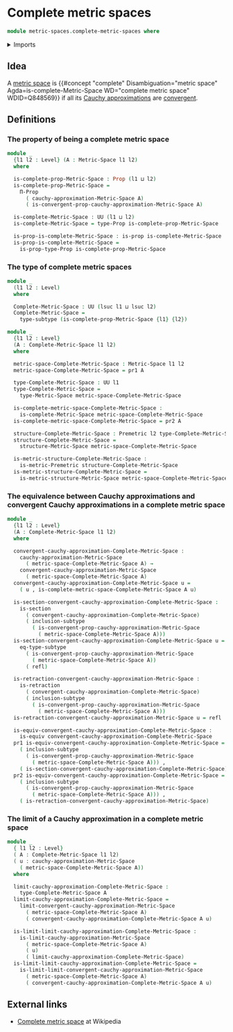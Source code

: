 # Complete metric spaces

```agda
module metric-spaces.complete-metric-spaces where
```

<details><summary>Imports</summary>

```agda
open import elementary-number-theory.positive-rational-numbers

open import foundation.dependent-pair-types
open import foundation.equivalences
open import foundation.identity-types
open import foundation.propositions
open import foundation.retractions
open import foundation.sections
open import foundation.subtypes
open import foundation.universe-levels

open import metric-spaces.cauchy-approximations-metric-spaces
open import metric-spaces.convergent-cauchy-approximations-metric-spaces
open import metric-spaces.metric-spaces
open import metric-spaces.metric-structures
open import metric-spaces.premetric-structures
```

</details>

## Idea

A [metric space](metric-spaces.metric-spaces.md) is
{{#concept "complete" Disambiguation="metric space" Agda=is-complete-Metric-Space WD="complete metric space" WDID=Q848569}}
if all its
[Cauchy approximations](metric-spaces.cauchy-approximations-metric-spaces.md)
are
[convergent](metric-spaces.convergent-cauchy-approximations-metric-spaces.md).

## Definitions

### The property of being a complete metric space

```agda
module _
  {l1 l2 : Level} (A : Metric-Space l1 l2)
  where

  is-complete-prop-Metric-Space : Prop (l1 ⊔ l2)
  is-complete-prop-Metric-Space =
    Π-Prop
      ( cauchy-approximation-Metric-Space A)
      ( is-convergent-prop-cauchy-approximation-Metric-Space A)

  is-complete-Metric-Space : UU (l1 ⊔ l2)
  is-complete-Metric-Space = type-Prop is-complete-prop-Metric-Space

  is-prop-is-complete-Metric-Space : is-prop is-complete-Metric-Space
  is-prop-is-complete-Metric-Space =
    is-prop-type-Prop is-complete-prop-Metric-Space
```

### The type of complete metric spaces

```agda
module _
  (l1 l2 : Level)
  where

  Complete-Metric-Space : UU (lsuc l1 ⊔ lsuc l2)
  Complete-Metric-Space =
    type-subtype (is-complete-prop-Metric-Space {l1} {l2})
```

```agda
module _
  {l1 l2 : Level}
  (A : Complete-Metric-Space l1 l2)
  where

  metric-space-Complete-Metric-Space : Metric-Space l1 l2
  metric-space-Complete-Metric-Space = pr1 A

  type-Complete-Metric-Space : UU l1
  type-Complete-Metric-Space =
    type-Metric-Space metric-space-Complete-Metric-Space

  is-complete-metric-space-Complete-Metric-Space :
    is-complete-Metric-Space metric-space-Complete-Metric-Space
  is-complete-metric-space-Complete-Metric-Space = pr2 A

  structure-Complete-Metric-Space : Premetric l2 type-Complete-Metric-Space
  structure-Complete-Metric-Space =
    structure-Metric-Space metric-space-Complete-Metric-Space

  is-metric-structure-Complete-Metric-Space :
    is-metric-Premetric structure-Complete-Metric-Space
  is-metric-structure-Complete-Metric-Space =
    is-metric-structure-Metric-Space metric-space-Complete-Metric-Space
```

### The equivalence between Cauchy approximations and convergent Cauchy approximations in a complete metric space

```agda
module _
  {l1 l2 : Level}
  (A : Complete-Metric-Space l1 l2)
  where

  convergent-cauchy-approximation-Complete-Metric-Space :
    cauchy-approximation-Metric-Space
      ( metric-space-Complete-Metric-Space A) →
    convergent-cauchy-approximation-Metric-Space
      ( metric-space-Complete-Metric-Space A)
  convergent-cauchy-approximation-Complete-Metric-Space u =
    ( u , is-complete-metric-space-Complete-Metric-Space A u)

  is-section-convergent-cauchy-approximation-Complete-Metric-Space :
    is-section
      ( convergent-cauchy-approximation-Complete-Metric-Space)
      ( inclusion-subtype
        ( is-convergent-prop-cauchy-approximation-Metric-Space
          ( metric-space-Complete-Metric-Space A)))
  is-section-convergent-cauchy-approximation-Complete-Metric-Space u =
    eq-type-subtype
      ( is-convergent-prop-cauchy-approximation-Metric-Space
        ( metric-space-Complete-Metric-Space A))
      ( refl)

  is-retraction-convergent-cauchy-approximation-Metric-Space :
    is-retraction
      ( convergent-cauchy-approximation-Complete-Metric-Space)
      ( inclusion-subtype
        ( is-convergent-prop-cauchy-approximation-Metric-Space
          ( metric-space-Complete-Metric-Space A)))
  is-retraction-convergent-cauchy-approximation-Metric-Space u = refl

  is-equiv-convergent-cauchy-approximation-Complete-Metric-Space :
    is-equiv convergent-cauchy-approximation-Complete-Metric-Space
  pr1 is-equiv-convergent-cauchy-approximation-Complete-Metric-Space =
    ( inclusion-subtype
      ( is-convergent-prop-cauchy-approximation-Metric-Space
        ( metric-space-Complete-Metric-Space A))) ,
    ( is-section-convergent-cauchy-approximation-Complete-Metric-Space)
  pr2 is-equiv-convergent-cauchy-approximation-Complete-Metric-Space =
    ( inclusion-subtype
      ( is-convergent-prop-cauchy-approximation-Metric-Space
        ( metric-space-Complete-Metric-Space A))) ,
    ( is-retraction-convergent-cauchy-approximation-Metric-Space)
```

### The limit of a Cauchy approximation in a complete metric space

```agda
module _
  { l1 l2 : Level}
  ( A : Complete-Metric-Space l1 l2)
  ( u : cauchy-approximation-Metric-Space
    ( metric-space-Complete-Metric-Space A))
  where

  limit-cauchy-approximation-Complete-Metric-Space :
    type-Complete-Metric-Space A
  limit-cauchy-approximation-Complete-Metric-Space =
    limit-convergent-cauchy-approximation-Metric-Space
      ( metric-space-Complete-Metric-Space A)
      ( convergent-cauchy-approximation-Complete-Metric-Space A u)

  is-limit-limit-cauchy-approximation-Complete-Metric-Space :
    is-limit-cauchy-approximation-Metric-Space
      ( metric-space-Complete-Metric-Space A)
      ( u)
      ( limit-cauchy-approximation-Complete-Metric-Space)
  is-limit-limit-cauchy-approximation-Complete-Metric-Space =
    is-limit-limit-convergent-cauchy-approximation-Metric-Space
      ( metric-space-Complete-Metric-Space A)
      ( convergent-cauchy-approximation-Complete-Metric-Space A u)
```

## External links

- [Complete metric space](https://en.wikipedia.org/wiki/Complete_metric_space)
  at Wikipedia
